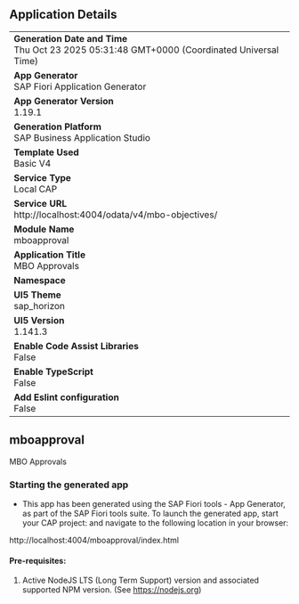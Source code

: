 ## Application Details
|               |
| ------------- |
|**Generation Date and Time**<br>Thu Oct 23 2025 05:31:48 GMT+0000 (Coordinated Universal Time)|
|**App Generator**<br>SAP Fiori Application Generator|
|**App Generator Version**<br>1.19.1|
|**Generation Platform**<br>SAP Business Application Studio|
|**Template Used**<br>Basic V4|
|**Service Type**<br>Local CAP|
|**Service URL**<br>http://localhost:4004/odata/v4/mbo-objectives/|
|**Module Name**<br>mboapproval|
|**Application Title**<br>MBO Approvals|
|**Namespace**<br>|
|**UI5 Theme**<br>sap_horizon|
|**UI5 Version**<br>1.141.3|
|**Enable Code Assist Libraries**<br>False|
|**Enable TypeScript**<br>False|
|**Add Eslint configuration**<br>False|

## mboapproval

MBO Approvals

### Starting the generated app

-   This app has been generated using the SAP Fiori tools - App Generator, as part of the SAP Fiori tools suite.  To launch the generated app, start your CAP project:  and navigate to the following location in your browser:

http://localhost:4004/mboapproval/index.html

#### Pre-requisites:

1. Active NodeJS LTS (Long Term Support) version and associated supported NPM version.  (See https://nodejs.org)


